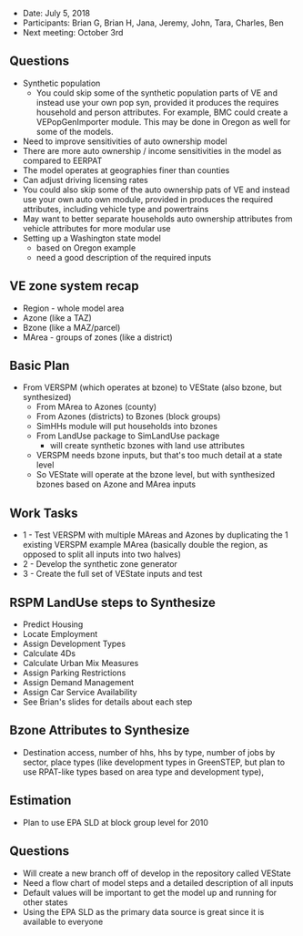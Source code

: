   - Date: July 5, 2018
  - Participants: Brian G, Brian H, Jana, Jeremy, John, Tara, Charles, Ben
  - Next meeting: October 3rd

## Questions
  - Synthetic population
    - You could skip some of the synthetic population parts of VE and instead use your own pop syn, provided it produces the requires household and person attributes.  For example, BMC could create a VEPopGenImporter module.  This may be done in Oregon as well for some of the models.
  - Need to improve sensitivities of auto ownership model
   - There are more auto ownership / income sensitivities in the model as compared to EERPAT
   - The model operates at geographies finer than counties
   - Can adjust driving licensing rates
   - You could also skip some of the auto ownership pats of VE and instead use your own auto own module, provided in produces the required attributes, including vehicle type and powertrains
   - May want to better separate households auto ownership attributes from vehicle attributes for more modular use
 - Setting up a Washington state model
   - based on Oregon example
   - need a good description of the required inputs

## VE zone system recap
  - Region - whole model area
  - Azone (like a TAZ)
  - Bzone (like a MAZ/parcel)
  - MArea - groups of zones (like a district)

## Basic Plan
  - From VERSPM (which operates at bzone) to VEState (also bzone, but synthesized)
    - From MArea to Azones (county)
    - From Azones (districts) to Bzones (block groups)
    - SimHHs module will put households into bzones
    - From LandUse package to SimLandUse package
      - will create synthetic bzones with land use attributes
    - VERSPM needs bzone inputs, but that's too much detail at a state level
    - So VEState will operate at the bzone level, but with synthesized bzones based on Azone and MArea inputs

## Work Tasks
  - 1 - Test VERSPM with multiple MAreas and Azones by duplicating the 1 existing VERSPM example MArea (basically double the region, as opposed to split all inputs into two halves)
  - 2 - Develop the synthetic zone generator
  - 3 - Create the full set of VEState inputs and test

## RSPM LandUse steps to Synthesize
  - Predict Housing
  - Locate Employment
  - Assign Development Types
  - Calculate 4Ds
  - Calculate Urban Mix Measures
  - Assign Parking Restrictions
  - Assign Demand Management
  - Assign Car Service Availability
  - See Brian's slides for details about each step

## Bzone Attributes to Synthesize
  - Destination access, number of hhs, hhs by type, number of jobs by sector, place types (like development types in GreenSTEP, but plan to use RPAT-like types based on area type and development type), 

## Estimation
  - Plan to use EPA SLD at block group level for 2010

## Questions
  - Will create a new branch off of develop in the repository called VEState
  - Need a flow chart of model steps and a detailed description of all inputs
  - Default values will be important to get the model up and running for other states
  - Using the EPA SLD as the primary data source is great since it is available to everyone